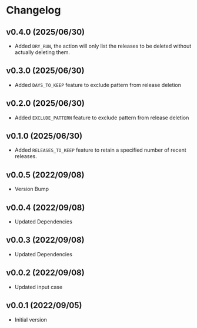# Changelog

## v0.4.0 (2025/06/30)

- Added `DRY_RUN`, the action will only list the releases to be deleted without actually deleting them.

## v0.3.0 (2025/06/30)

- Added `DAYS_TO_KEEP` feature to exclude pattern from release deletion

## v0.2.0 (2025/06/30)

- Added `EXCLUDE_PATTERN` feature to exclude pattern from release deletion

## v0.1.0 (2025/06/30)

- Added `RELEASES_TO_KEEP` feature to retain a specified number of recent releases.

## v0.0.5 (2022/09/08)

- Version Bump

## v0.0.4 (2022/09/08)

- Updated Dependencies

## v0.0.3 (2022/09/08)

- Updated Dependencies

## v0.0.2 (2022/09/08)

- Updated input case

## v0.0.1 (2022/09/05)

- Initial version
